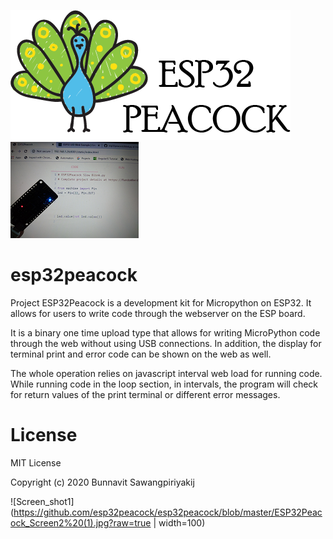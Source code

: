 ![ESP32Peacock_logo](https://github.com/esp32peacock/esp32peacock/blob/master/ESP32Peacock.png?raw=true)
![ESP32Peacock_preload_board](https://github.com/esp32peacock/esp32peacock/blob/master/ESP32Peacock_V_small.png?raw=true)
# esp32peacock

Project ESP32Peacock is a development kit for Micropython on ESP32. It allows for users to write code through the webserver on the ESP board.

It is a binary one time upload type that allows for writing MicroPython code through the web without using USB connections. In addition, the display for terminal print and error code can be shown on the web as well.

The whole operation relies on javascript interval web load for running code. While running code in the loop section,  in intervals, the program will check for return values of the print terminal or different error messages.

# License
MIT License

Copyright (c) 2020 Bunnavit Sawangpiriyakij


![Screen_shot1](https://github.com/esp32peacock/esp32peacock/blob/master/ESP32Peacock_Screen2%20(1).jpg?raw=true | width=100)
